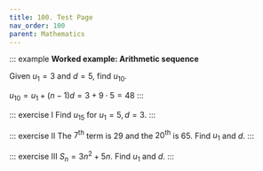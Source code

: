 ```yaml
---
title: 100. Test Page
nav_order: 100
parent: Mathematics
---
```

::: example
**Worked example: Arithmetic sequence**

Given $u_1=3$ and $d=5$, find $u_{10}$.

$u_{10}=u_1+(n-1)d=3+9\cdot5=48$
:::

::: exercise I
Find $u_{15}$ for $u_1=5, d=3$.
:::

::: exercise II
The $7^{\text{th}}$ term is $29$ and the $20^{\text{th}}$ is $65$. Find $u_1$ and $d$.
:::

::: exercise III
$S_n=3n^2+5n$. Find $u_1$ and $d$.
:::

